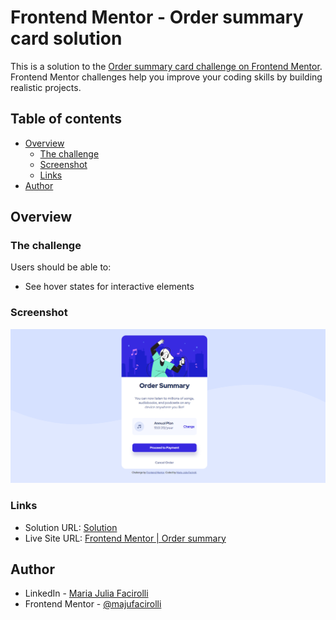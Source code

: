 # Frontend Mentor - Order summary card solution

This is a solution to the [Order summary card challenge on Frontend Mentor](https://www.frontendmentor.io/challenges/order-summary-component-QlPmajDUj). Frontend Mentor challenges help you improve your coding skills by building realistic projects. 

## Table of contents

- [Overview](#overview)
  - [The challenge](#the-challenge)
  - [Screenshot](#screenshot)
  - [Links](#links)
- [Author](#author)

## Overview

### The challenge

Users should be able to:

- See hover states for interactive elements

### Screenshot

![My solution](/src/mysolution.png)

### Links

- Solution URL: [Solution](https://www.frontendmentor.io/solutions/order-summary-card-solution-32Fj0PLVkU)
- Live Site URL: [Frontend Mentor | Order summary](https://majufacirolli.github.io/order-summary-card/)

## Author

- LinkedIn - [Maria Julia Facirolli](https://www.linkedin.com/in/mariajuliafacirolli/)
- Frontend Mentor - [@majufacirolli](https://www.frontendmentor.io/profile/MajuFacirolli)
